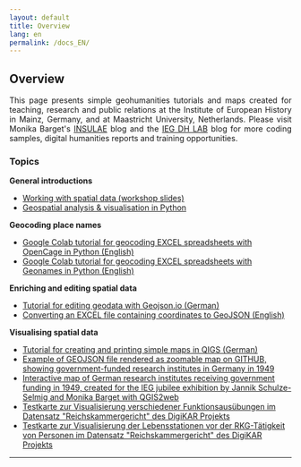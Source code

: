 ```yaml
---
layout: default
title: Overview
lang: en
permalink: /docs_EN/
---
```


<h2>Overview</h2>

<p align="justify">This page presents simple geohumanities tutorials and maps created for teaching, research and public relations at the Institute of European History in Mainz, Germany, and at Maastricht University, Netherlands. Please visit Monika Barget's <a href="https://insulae.hypotheses.org/">INSULAE</a> blog and the <a href="https://dhlab.hypotheses.org/">IEG DH LAB</a> blog for more coding samples, digital humanities reports and training opportunities.</p>

<h3>Topics</h3>

<strong>General introductions</strong>
<ul>
<li><a href="https://zenodo.org/record/7868046#.ZEk0XnZBxPY">Working with spatial data (workshop slides)</a></li>
  <li><a href="https://github.com/MonikaBarget/GeoHumTutorials/blob/master/Tutorial_GeoPackages.md">Geospatial analysis & visualisation in Python</a></li>
</ul>

<strong>Geocoding place names</strong>
<ul>
<li><a href="https://monikabarget.github.io/GeoHumTutorials/Tutorial_geocodingOPENCAGE">Google Colab tutorial for geocoding EXCEL spreadsheets with OpenCage in Python (English)</a></li>
<li><a href="https://monikabarget.github.io/GeoHumTutorials/Tutorial_geocodingGEONAMES">Google Colab tutorial for geocoding EXCEL spreadsheets with Geonames in Python (English)</a></li>
</ul>
<strong>Enriching and editing spatial data</strong>
<ul>
<li><a href="https://monikabarget.github.io/GeoHumTutorials/Tutorial_GeoJSON">Tutorial for editing geodata with Geojson.io (German)</a></li>
<li><a href="https://github.com/MonikaBarget/GeoHumTutorials/blob/master/Tutorial_Excel-to-GeoJSON">Converting an EXCEL file containing coordinates to GeoJSON (English)</a></li>

</ul>
<strong>Visualising spatial data</strong>
<ul>
<li><a href="https://monikabarget.github.io/GeoHumTutorials/Tutorial_simpleQGISmaps">Tutorial for creating and printing simple maps in QIGS (German)</a></li>
<li><a href="https://github.com/MonikaBarget/GeoHumTutorials/blob/master/IEG_test_map.geojson">Example of GEOJSON file rendered as zoomable map on GITHUB, showing government-funded research institutes in Germany in 1949</a></li>
<li><a href="https://monikabarget.github.io/GeoHumTutorials/qgis2web_IEG_jubilee_map/index.html">Interactive map of German research institutes receiving government funding in 1949, created for the IEG jubilee exhibition by Jannik Schulze-Selmig and Monika Barget with QGIS2web</a></li>
<li><a href="https://monikabarget.github.io/GeoHumTutorials/qgis2web_2024_12_10-15_30_virtual-layers_ocean/index.html">Testkarte zur Visualisierung verschiedener Funktionsausübungen im Datensatz "Reichskammergericht" des DigiKAR Projekts</a></li>
<li><a href="https://monikabarget.github.io/GeoHumTutorials/qgis2web_2024_12_10-21_event-before-RKG/index.html">Testkarte zur Visualisierung der Lebensstationen vor der RKG-Tätigkeit von Personen im Datensatz "Reichskammergericht" des DigiKAR Projekts</a></li>
</ul>

<hr>


